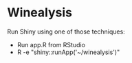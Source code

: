 # Winealysis

Run Shiny using one of those techniques:
- Run app.R from RStudio
- R -e "shiny::runApp('~/winealysis')"
